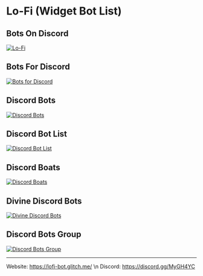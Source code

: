 # Lo-Fi (Widget Bot List)

## Bots On Discord
[![Lo-Fi](https://bots.ondiscord.xyz/bots/521995463369687040/embed?theme=dark&showGuilds=true)](https://bots.ondiscord.xyz/bots/521995463369687040)

## Bots For Discord
[![Bots for Discord](https://botsfordiscord.com/api/bot/521995463369687040/widget)](https://botsfordiscord.com/bots/521995463369687040)

## Discord Bots
[![Discord Bots](https://discordbots.org/api/widget/521995463369687040.svg)](https://discordbots.org/bot/521995463369687040)

## Discord Bot List
[![Discord Bot List](https://discordbotlist.com/bots/521995463369687040/widget)](https://discordbotlist.com/bots/521995463369687040)

## Discord Boats
[![Discord Boats](https://discord.boats/api/widget/521995463369687040)](https://discord.boats/bot/521995463369687040)

## Divine Discord Bots
[![Divine Discord Bots](https://divinediscordbots.com/api/widget/521995463369687040.svg)](https://divinediscordbots.com/bots/521995463369687040)

## Discord Bots Group
[![Discord Bots Group](https://discordbots.group/api/bot/521995463369687040/widget)](https://discordbots.group/bot/521995463369687040)

---

Website: https://lofi-bot.glitch.me/ \n
Discord: https://discord.gg/MyGH4YC
